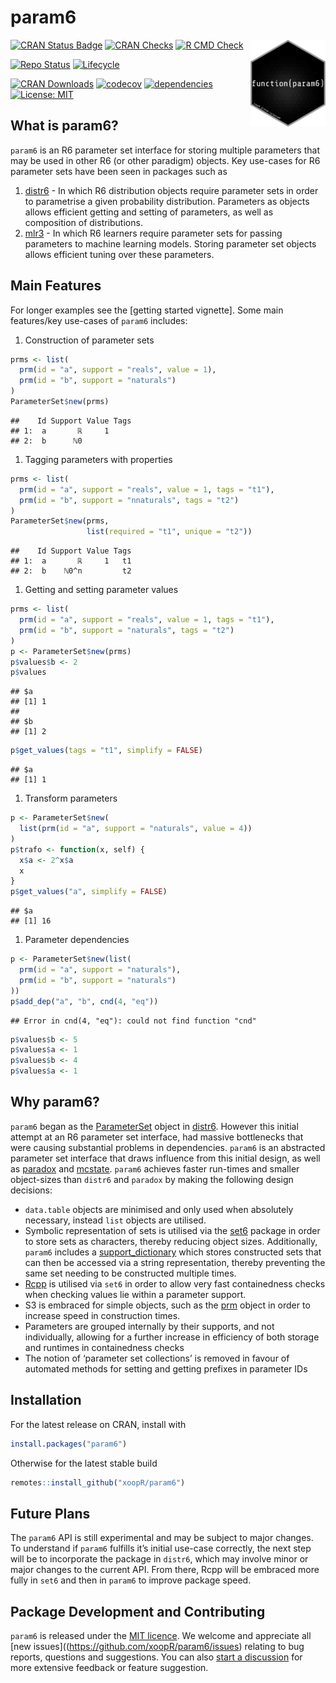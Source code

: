param6
================

<img src="man/figures/logo.png" align="right" alt="" width="120" />

[![CRAN Status
Badge](https://www.r-pkg.org/badges/version-ago/param6)](https://cran.r-project.org/package=param6)
[![CRAN
Checks](https://cranchecks.info/badges/worst/param6)](https://cran.r-project.org/web/checks/check_results_param6.html)
[![R CMD
Check](https://github.com/xoopR/param6/actions/workflows/r-cmd-check.yml/badge.svg)](https://github.com/xoopR/param6/actions/workflows/r-cmd-check.yml)

[![Repo
Status](https://www.repostatus.org/badges/latest/active.svg)](https://github.com/xoopR/param6)
[![Lifecycle](https://lifecycle.r-lib.org/articles/figures/lifecycle-experimental.svg)](https://github.com/xoopR/param6)

[![CRAN
Downloads](https://cranlogs.r-pkg.org/badges/grand-total/param6)](https://cran.r-project.org/package=param6)
[![codecov](https://codecov.io/gh/xoopR/param6/branch/master/graph/badge.svg)](https://codecov.io/gh/xoopR/param6)
[![dependencies](https://tinyverse.netlify.com/badge/param6)](https://CRAN.R-project.org/package=param6)
[![License:
MIT](https://img.shields.io/badge/License-MIT-yellow.svg)](https://opensource.org/licenses/MIT)

## What is param6?

`param6` is an R6 parameter set interface for storing multiple
parameters that may be used in other R6 (or other paradigm) objects. Key
use-cases for R6 parameter sets have been seen in packages such as

1.  [distr6](https://github.com/alan-turing-institute/distr6) - In which
    R6 distribution objects require parameter sets in order to
    parametrise a given probability distribution. Parameters as objects
    allows efficient getting and setting of parameters, as well as
    composition of distributions.
2.  [mlr3](https://github.com/mlr-org/mlr3) - In which R6 learners
    require parameter sets for passing parameters to machine learning
    models. Storing parameter set objects allows efficient tuning over
    these parameters.

## Main Features

For longer examples see the \[getting started vignette\]. Some main
features/key use-cases of `param6` includes:

1.  Construction of parameter sets

``` r
prms <- list(
  prm(id = "a", support = "reals", value = 1),
  prm(id = "b", support = "naturals")
)
ParameterSet$new(prms)
```

    ##    Id Support Value Tags
    ## 1:  a       ℝ     1     
    ## 2:  b      ℕ0

1.  Tagging parameters with properties

``` r
prms <- list(
  prm(id = "a", support = "reals", value = 1, tags = "t1"),
  prm(id = "b", support = "nnaturals", tags = "t2")
)
ParameterSet$new(prms,
                 list(required = "t1", unique = "t2"))
```

    ##    Id Support Value Tags
    ## 1:  a       ℝ     1   t1
    ## 2:  b    ℕ0^n         t2

1.  Getting and setting parameter values

``` r
prms <- list(
  prm(id = "a", support = "reals", value = 1, tags = "t1"),
  prm(id = "b", support = "naturals", tags = "t2")
)
p <- ParameterSet$new(prms)
p$values$b <- 2
p$values
```

    ## $a
    ## [1] 1
    ## 
    ## $b
    ## [1] 2

``` r
p$get_values(tags = "t1", simplify = FALSE)
```

    ## $a
    ## [1] 1

1.  Transform parameters

``` r
p <- ParameterSet$new(
  list(prm(id = "a", support = "naturals", value = 4))
)
p$trafo <- function(x, self) {
  x$a <- 2^x$a
  x
}
p$get_values("a", simplify = FALSE)
```

    ## $a
    ## [1] 16

1.  Parameter dependencies

``` r
p <- ParameterSet$new(list(
  prm(id = "a", support = "naturals"),
  prm(id = "b", support = "naturals")
))
p$add_dep("a", "b", cnd(4, "eq"))
```

    ## Error in cnd(4, "eq"): could not find function "cnd"

``` r
p$values$b <- 5
p$values$a <- 1
p$values$b <- 4
p$values$a <- 1
```

## Why param6?

`param6` began as the
[ParameterSet](https://github.com/alan-turing-institute/distr6/blob/main/R/ParameterSet.R)
object in [distr6](https://github.com/alan-turing-institute/distr6).
However this initial attempt at an R6 parameter set interface, had
massive bottlenecks that were causing substantial problems in
dependencies. `param6` is an abstracted parameter set interface that
draws influence from this initial design, as well as
[paradox](https://github.com/mlr-org/paradox) and
[mcstate](https://github.com/mrc-ide/mcstate/). `param6` achieves faster
run-times and smaller object-sizes than `distr6` and `paradox` by making
the following design decisions:

-   `data.table` objects are minimised and only used when absolutely
    necessary, instead `list` objects are utilised.
-   Symbolic representation of sets is utilised via the
    [set6](https://github.com/xoopR/set6/) package in order to store
    sets as characters, thereby reducing object sizes. Additionally,
    `param6` includes a
    [support\_dictionary](https://github.com/xoopR/param6/blob/main/R/support_dictionary.R)
    which stores constructed sets that can then be accessed via a string
    representation, thereby preventing the same set needing to be
    constructed multiple times.
-   [Rcpp](https://github.com/RcppCore/Rcpp) is utilised via `set6` in
    order to allow very fast containedness checks when checking values
    lie within a parameter support.
-   S3 is embraced for simple objects, such as the
    [prm](https://github.com/xoopR/param6/blob/main/R/prm.R) object in
    order to increase speed in construction times.
-   Parameters are grouped internally by their supports, and not
    individually, allowing for a further increase in efficiency of both
    storage and runtimes in containedness checks
-   The notion of ‘parameter set collections’ is removed in favour of
    automated methods for setting and getting prefixes in parameter IDs

## Installation

For the latest release on CRAN, install with

``` r
install.packages("param6")
```

Otherwise for the latest stable build

``` r
remotes::install_github("xoopR/param6")
```

## Future Plans

The `param6` API is still experimental and may be subject to major
changes. To understand if `param6` fulfills it’s initial use-case
correctly, the next step will be to incorporate the package in `distr6`,
which may involve minor or major changes to the current API. From there,
Rcpp will be embraced more fully in `set6` and then in `param6` to
improve package speed.

## Package Development and Contributing

`param6` is released under the [MIT
licence](https://opensource.org/licenses/MIT). We welcome and appreciate
all \[new issues\]((<https://github.com/xoopR/param6/issues>) relating
to bug reports, questions and suggestions. You can also [start a
discussion](https://github.com/xoopR/param6/discussions) for more
extensive feedback or feature suggestion.
